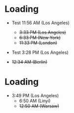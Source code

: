 # Loading

- Test 11:56 AM (Los Angeles)
  - ~~3:33 PM (Los Angeles)~~
  - ~~6:33 PM (New York)~~
  - ~~11:33 PM (London)~~

- Test 3:28 PM (Los Angeles)
- ~~12:34 AM (Berlin)~~

# Loading

- 3:49 PM (Los Angeles)
  - 6:50 AM (Linyi)
  - ~~12:50 AM (Warsaw)~~
